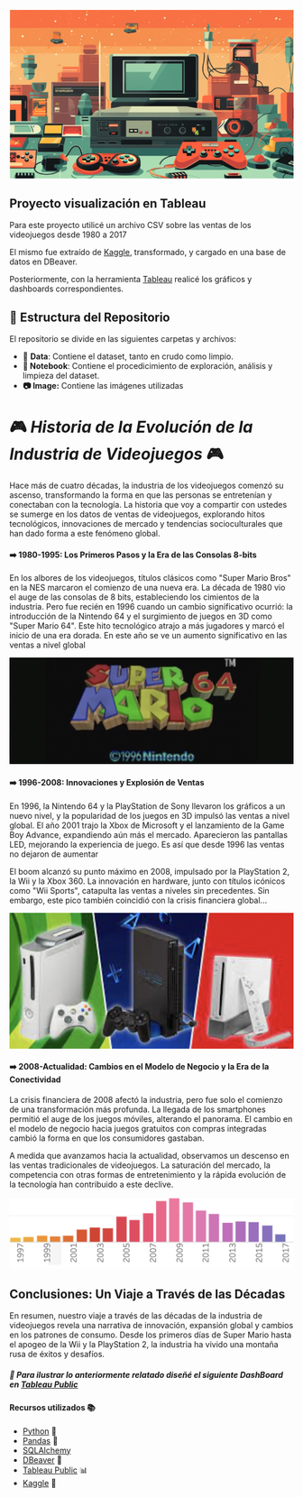![1700951889028](image/README/1700951889028.png)

## Proyecto visualización en Tableau

Para este proyecto utilicé un archivo CSV sobre las ventas de los videojuegos desde 1980 a 2017

El mismo fue extraído de [Kaggle](https://www.kaggle.com/datasets/gregorut/videogamesales), transformado, y  cargado en una base de datos en DBeaver.

Posteriormente, con la herramienta [Tableau](tableau.com) realicé los gráficos y dashboards correspondientes.


## 📌 Estructura del Repositorio 

El repositorio se divide en las siguientes carpetas y archivos:

* 📂 **Data**: Contiene el dataset, tanto en crudo como limpio.
* **📔 Notebook**: Contiene el procedicimiento de exploración, análisis y limpieza del dataset.
* **📷 Image:** Contiene las imágenes utilizadas

# 🎮 *Historia de la Evolución de la Industria de Videojuegos* 🎮

Hace más de cuatro décadas, la industria de los videojuegos comenzó su ascenso, transformando la forma en que las personas se entretenían y conectaban con la tecnología. La historia que voy a compartir con ustedes se sumerge en los datos de ventas de videojuegos, explorando hitos tecnológicos, innovaciones de mercado y tendencias socioculturales que han dado forma a este fenómeno global.

#### ➡️ 1980-1995: Los Primeros Pasos y la Era de las Consolas 8-bits

En los albores de los videojuegos, títulos clásicos como "Super Mario Bros" en la NES marcaron el comienzo de una nueva era. La década de 1980 vio el auge de las consolas de 8 bits, estableciendo los cimientos de la industria. Pero fue recién en 1996 cuando un cambio significativo ocurrió: la introducción de la Nintendo 64 y el surgimiento de juegos en 3D como "Super Mario 64". Este hito tecnológico atrajo a más jugadores y marcó el inicio de una era dorada. En este año se ve un  aumento significativo en las ventas a nivel global

![1700955195423](image/README/1700955195423.png)

#### ➡️ 1996-2008: Innovaciones y Explosión de Ventas

En 1996, la Nintendo 64 y la PlayStation de Sony llevaron los gráficos a un nuevo nivel, y la popularidad de los juegos en 3D impulsó las ventas a nivel global. El año 2001 trajo la Xbox de Microsoft y el lanzamiento de la Game Boy Advance, expandiendo aún más el mercado. Aparecieron las pantallas LED, mejorando la experiencia de juego. Es así que desde 1996 las ventas no dejaron de aumentar

El boom alcanzó su punto máximo en 2008, impulsado por la PlayStation 2, la Wii y la Xbox 360. La innovación en hardware, junto con títulos icónicos como "Wii Sports", catapulta las ventas a niveles sin precedentes. Sin embargo, este pico también coincidió con la crisis financiera global...

![1700955183701](image/README/1700955183701.png)

#### ➡️ 2008-Actualidad: Cambios en el Modelo de Negocio y la Era de la Conectividad

La crisis financiera de 2008 afectó la industria, pero fue solo el comienzo de una transformación más profunda. La llegada de los smartphones permitió el auge de los juegos móviles, alterando el panorama. El cambio en el modelo de negocio hacia juegos gratuitos con compras integradas cambió la forma en que los consumidores gastaban.

A medida que avanzamos hacia la actualidad, observamos un descenso en las ventas tradicionales de videojuegos. La saturación del mercado, la competencia con otras formas de entretenimiento y la rápida evolución de la tecnología han contribuido a este declive.

![1700955818017](image/README/1700955818017.png)

## Conclusiones: Un Viaje a Través de las Décadas

En resumen, nuestro viaje a través de las décadas de la industria de videojuegos revela una narrativa de innovación, expansión global y cambios en los patrones de consumo. Desde los primeros días de Super Mario hasta el apogeo de la Wii y la PlayStation 2, la industria ha vivido una montaña rusa de éxitos y desafíos. 

##### 👀 Para ilustrar lo anteriormente relatado diseñé el siguiente DashBoard en [Tableau Public](https://public.tableau.com/app/profile/yanina.fontana/viz/Proyectovisualizacin_16998277177090/Dashboard2)

#### Recursos utilizados 📚

* [Python](https://docs.python.org/3/library/functions.html) 🐍
* [Pandas](https://pandas.pydata.org/docs/) 🐼
* [SQLAlchemy](https://www.sqlalchemy.org/)
* [DBeaver](https://dbeaver.com/docs/dbeaver/) 🦫
* [Tableau Public](https://www.tableau.com/es-es/community/public) 📊
* [Kaggle](https://www.kaggle.com/datasets/gregorut/videogamesales) 👥
